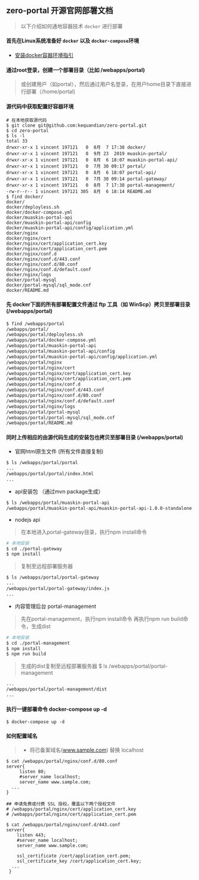 ## zero-portal 开源官网部署文档
> 以下介绍如何通地容器技术 `docker` 进行部署

#### 首先在Linux系统准备好 `docker` 以及 `docker-compose`环境
- [安装docker容器环境指引](https://github.com/kequandian/dev_docs/blob/master/ops/Linux%E7%B3%BB%E7%BB%9F%E5%AE%89%E8%A3%85%20docker%E5%92%8Cocker-compose.md)

#### 通过root登录，创建一个部署目录（比如 /webapps/portal) 
> 或创建用户（如portal），然后通过用户名登录，在用户home目录下直接进行部署（/home/portal) 

#### 源代码中获取配置好容器环境
```shell
# 在本地获取源代码
$ git clone git@github.com:kequandian/zero-portal.git
$ cd zero-portal
$ ls -l
total 33
drwxr-xr-x 1 vincent 197121   0  8月  7 17:38 docker/
drwxr-xr-x 1 vincent 197121   0  9月 23  2019 muaskin-portal/
drwxr-xr-x 1 vincent 197121   0  8月  6 18:07 muaskin-portal-api/
drwxr-xr-x 1 vincent 197121   0  7月 30 09:17 portal/
drwxr-xr-x 1 vincent 197121   0  8月  6 18:07 portal-api/
drwxr-xr-x 1 vincent 197121   0  7月 30 09:14 portal-gateway/
drwxr-xr-x 1 vincent 197121   0  8月  7 17:38 portal-management/
-rw-r--r-- 1 vincent 197121 305  8月  6 18:14 README.md
$ find docker/
docker/
docker/deployless.sh
docker/docker-compose.yml
docker/muaskin-portal-api
docker/muaskin-portal-api/config
docker/muaskin-portal-api/config/application.yml
docker/nginx
docker/nginx/cert
docker/nginx/cert/application_cert.key
docker/nginx/cert/application_cert.pem
docker/nginx/conf.d
docker/nginx/conf.d/443.conf
docker/nginx/conf.d/80.conf
docker/nginx/conf.d/default.conf
docker/nginx/logs
docker/portal-mysql
docker/portal-mysql/sql_mode.cnf
docker/README.md
```

#### 先 docker下面的所有部署配置文件通过 ftp 工具（如 WinScp）拷贝至部署目录 (/webapps/portal)
```bash
$ find /webapps/portal
/webapps/portal/
/webapps/portal/deployless.sh
/webapps/portal/docker-compose.yml
/webapps/portal/muaskin-portal-api
/webapps/portal/muaskin-portal-api/config
/webapps/portal/muaskin-portal-api/config/application.yml
/webapps/portal/nginx
/webapps/portal/nginx/cert
/webapps/portal/nginx/cert/application_cert.key
/webapps/portal/nginx/cert/application_cert.pem
/webapps/portal/nginx/conf.d
/webapps/portal/nginx/conf.d/443.conf
/webapps/portal/nginx/conf.d/80.conf
/webapps/portal/nginx/conf.d/default.conf
/webapps/portal/nginx/logs
/webapps/portal/portal-mysql
/webapps/portal/portal-mysql/sql_mode.cnf
/webapps/portal/README.md
```

#### 同时上传相应的由源代码生成的安装包也拷贝至部署目录 (/webapps/portal)
* 官网html原生文件 (所有文件直接复制)
```bash
$ ls /webapps/portal/portal
...
/webapps/portal/portal/index.html
...
``````

* api安装包 （通过mvn package生成）
```bash
$ ls /webapps/portal/muaskin-portal-api
/webapps/portal/muaskin-portal-api/muaskin-portal-api-1.0.0-standalone.jar
```

* nodejs api
> 在本地进入portal-gateway目录，执行npm install命令
```bash
# 本地安装
$ cd ./portal-gateway
$ npm install
```

> 复制至远程部署服务器
```bash
$ ls /webapps/portal/portal-gateway
...
/webapps/portal/portal-gateway/index.js
...
```

* 内容管理后台 portal-management
> 先在portal-management，执行npm install命令
> 再执行npm run build命令，生成dist
```bash
# 本地安装
$ cd ./portal-management
$ npm install
$ npm run build
```

> 生成的dist复制至远程部署服务器
$ ls /webapps/portal/portal-management
```bash
...
/webapps/portal/portal-management/dist
...
```

#### 执行一键部署命令 docker-compose up -d 
```shell
$ docker-compose up -d 
```

#### 如何配置域名

> * 将已备案域名(www.sample.com) 替换 localhost
```shell
$ cat /webapps/portal/nginx/conf.d/80.conf
server{
     listen 80;
     #server_name localhost;
     server_name www.sample.com;
  ...
}

## 申请免费或付费 SSL 授权，覆盖以下两个授权文件
# /webapps/portal/nginx/cert/application_cert.key
# /webapps/portal/nginx/cert/application_cert.pem

$ cat /webapps/portal/nginx/conf.d/443.conf
server{
    listen 443;
    #server_name localhost;
    server_name www.sample.com;
     
    ssl_certificate /cert/application_cert.pem;
    ssl_certificate_key /cert/application_cert.key;
  ...
 }
 ```
 
